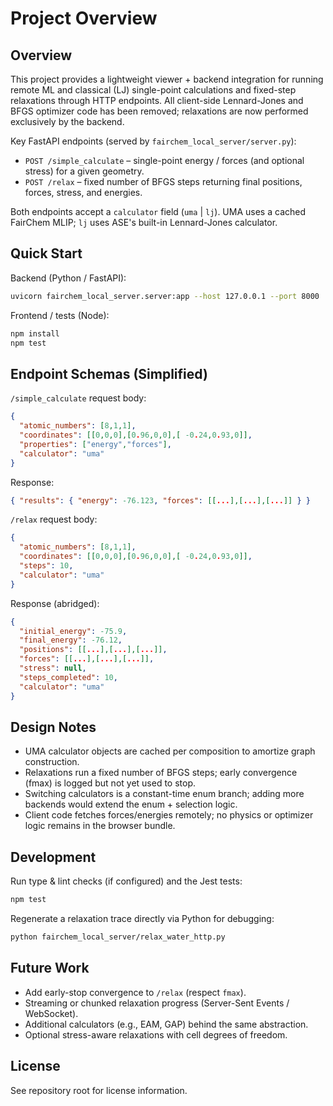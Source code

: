 # Project Overview

## Overview

This project provides a lightweight viewer + backend integration for running remote ML and classical (LJ) single-point calculations and fixed-step relaxations through HTTP endpoints. All client-side Lennard-Jones and BFGS optimizer code has been removed; relaxations are now performed exclusively by the backend.

Key FastAPI endpoints (served by `fairchem_local_server/server.py`):
* `POST /simple_calculate` – single-point energy / forces (and optional stress) for a given geometry.
* `POST /relax` – fixed number of BFGS steps returning final positions, forces, stress, and energies.

Both endpoints accept a `calculator` field (`uma` | `lj`). UMA uses a cached FairChem MLIP; `lj` uses ASE's built-in Lennard-Jones calculator.

## Quick Start

Backend (Python / FastAPI):

```bash
uvicorn fairchem_local_server.server:app --host 127.0.0.1 --port 8000
```

Frontend / tests (Node):

```bash
npm install
npm test
```

## Endpoint Schemas (Simplified)

`/simple_calculate` request body:
```json
{
  "atomic_numbers": [8,1,1],
  "coordinates": [[0,0,0],[0.96,0,0],[ -0.24,0.93,0]],
  "properties": ["energy","forces"],
  "calculator": "uma"
}
```
Response:
```json
{ "results": { "energy": -76.123, "forces": [[...],[...],[...]] } }
```

`/relax` request body:
```json
{
  "atomic_numbers": [8,1,1],
  "coordinates": [[0,0,0],[0.96,0,0],[ -0.24,0.93,0]],
  "steps": 10,
  "calculator": "uma"
}
```
Response (abridged):
```json
{
  "initial_energy": -75.9,
  "final_energy": -76.12,
  "positions": [[...],[...],[...]],
  "forces": [[...],[...],[...]],
  "stress": null,
  "steps_completed": 10,
  "calculator": "uma"
}
```

## Design Notes

* UMA calculator objects are cached per composition to amortize graph construction.
* Relaxations run a fixed number of BFGS steps; early convergence (fmax) is logged but not yet used to stop.
* Switching calculators is a constant-time enum branch; adding more backends would extend the enum + selection logic.
* Client code fetches forces/energies remotely; no physics or optimizer logic remains in the browser bundle.

## Development

Run type & lint checks (if configured) and the Jest tests:
```bash
npm test
```

Regenerate a relaxation trace directly via Python for debugging:
```bash
python fairchem_local_server/relax_water_http.py
```

## Future Work

* Add early-stop convergence to `/relax` (respect `fmax`).
* Streaming or chunked relaxation progress (Server-Sent Events / WebSocket).
* Additional calculators (e.g., EAM, GAP) behind the same abstraction.
* Optional stress-aware relaxations with cell degrees of freedom.

## License

See repository root for license information.
